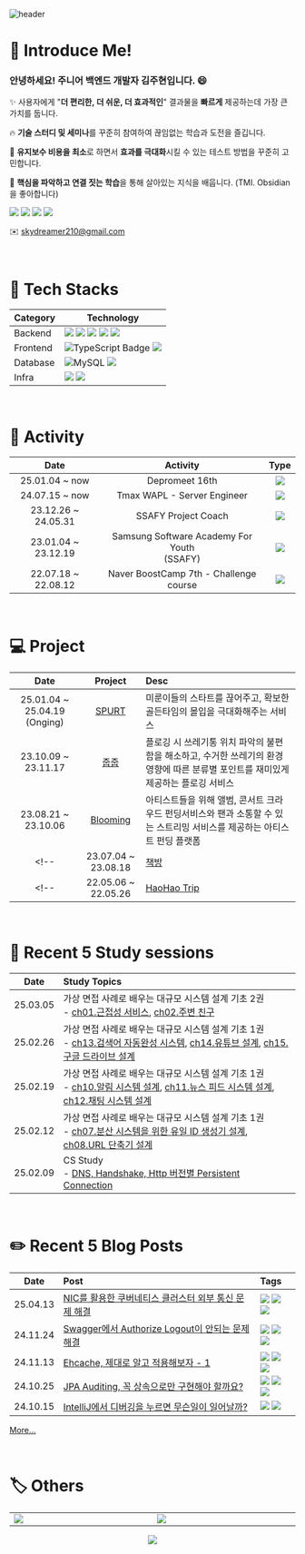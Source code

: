 ![header](https://capsule-render.vercel.app/api?type=waving&color=auto&height=300&section=header&text=skydreamer&desc=welcome%20everyone!&descAlign=70&descAlignY=65&fontSize=90)

<!-- <a href="버튼을 눌렀을 때 이동할 링크" target="_blank"><img src="https://img.shields.io/badge/Velog?style=뱃지모양&logo=Velog&logoColor=20C997"/></a> -->

# 🌟 Introduce Me!

### 안녕하세요! 주니어 백엔드 개발자 김주현입니다. 😄
✨ 사용자에게 "**더 편리한, 더 쉬운, 더 효과적인**" 결과물을 **빠르게** 제공하는데 가장 큰 가치를 둡니다.

🔥 **기술 스터디 및 세미나**를 꾸준히 참여하여 끊임없는 학습과 도전을 즐깁니다.

🚀 **유지보수 비용을 최소**로 하면서 **효과를 극대화**시킬 수 있는 테스트 방법을 꾸준히 고민합니다.

🐬 **핵심을 파악하고 연결 짓는 학습**을 통해 살아있는 지식을 배웁니다. (TMI. Obsidian을 좋아합니다)

<img src="https://img.shields.io/badge/Backend-5e5e5e"> <img src="https://img.shields.io/badge/Passion-d95757"> <img src="https://img.shields.io/badge/Core_Catching-7d4dd6"> <img src="https://img.shields.io/badge/Together-61c777">

✉️ skydreamer210@gmail.com


<br>

# 🍕 Tech Stacks
<table>
  <thead>
    <tr>
      <th>Category</th>
      <th>Technology</th>
    </tr>
  </thead>
  <tbody>
    <tr>
      <td>Backend</td>
      <td>
        <img src="https://img.shields.io/badge/Java-007396?style=for-the-badge&logo=OpenJDK&logoColor=white">
        <img src="https://img.shields.io/badge/Kotlin-7F52FF?style=for-the-badge&logo=Kotlin&logoColor=white">
        <img src="https://img.shields.io/badge/Spring-6DB33F?style=for-the-badge&logo=spring&logoColor=white">
        <img src="https://img.shields.io/badge/Spring%20Security-6DB33F?style=for-the-badge&logo=springsecurity&logoColor=white">
        <img src="https://img.shields.io/badge/JPA-59666C?style=for-the-badge&logo=hibernate&logoColor=white">
      </td>
    </tr>
    <tr>
      <td>Frontend</td>
      <td>
        <img src="https://img.shields.io/badge/TypeScript-3178C6?style=for-the-badge&logo=TypeScript&logoColor=white" alt="TypeScript Badge">
        <img src="https://img.shields.io/badge/React-61DAFB?style=for-the-badge&logo=react&logoColor=white">
      </td>
    </tr>
    <tr>
      <td>Database</td>
      <td>
        <img src="https://img.shields.io/badge/MySQL-4479A1?style=for-the-badge&logo=mysql&logoColor=white" alt="MySQL">
        <img src="https://img.shields.io/badge/Redis-DC382D?style=for-the-badge&logo=redis&logoColor=white">
      </td>
    </tr>
    <tr>
      <td>Infra</td>
      <td>
        <img src="https://img.shields.io/badge/AWS%20EC2-FF9900?style=for-the-badge&logo=amazonec2&logoColor=white">
        <img src="https://img.shields.io/badge/Docker-2496ED?style=for-the-badge&logo=docker&logoColor=white">
      </td>
    </tr>
  </tbody>
</table>

<br>

# 🚀 Activity

|Date|Activity|Type|
|:---:|:---:|:---:|
|25.01.04 ~ now|Depromeet 16th|<img src="https://img.shields.io/badge/Activity_🏃‍♀️-a85bf0">|
|24.07.15 ~ now|Tmax WAPL - Server Engineer|<img src="https://img.shields.io/badge/Work_🏢-40aadb">|
|23.12.26 ~ 24.05.31|SSAFY Project Coach|<img src="https://img.shields.io/badge/Activity_🏃‍♀️-a85bf0">|
|23.01.04 ~ 23.12.19|Samsung Software Academy For Youth<br>(SSAFY)|<img src="https://img.shields.io/badge/Education_📒-bf8b56">|
|22.07.18 ~ 22.08.12|Naver BoostCamp 7th - Challenge course|<img src="https://img.shields.io/badge/Education_📒-bf8b56">|

<br>

# 💻 Project
|Date|Project|Desc|
|:---:|:---:|:---|
|25.01.04 ~ 25.04.19 (Onging)|[SPURT](https://github.com/depromeet/SPURT-server)|미룬이들의 스타트를 끊어주고, 확보한 골든타임의 몰입을 극대화해주는 서비스|
|23.10.09 ~ 23.11.17|[줍줍](https://github.com/ZupZup-2EZ)|플로깅 시 쓰레기통 위치 파악의 불편함을 해소하고, 수거한 쓰레기의 환경 영향에 따른 분류별 포인트를 재미있게 제공하는 플로깅 서비스|
|23.08.21 ~ 23.10.06|[Blooming](https://github.com/5vengers-5ssemble/blooming)|아티스트들을 위해 앨범, 콘서트 크라우드 펀딩서비스와 팬과 소통할 수 있는 스트리밍 서비스를 제공하는 아티스트 펀딩 플랫폼|
<!-- |23.07.04 ~ 23.08.18|[책방](https://github.com/chaekbang/chaekbang)|손쉽게 원하는 독서모임을 구하고 화상 독서모임을 진행할 수 있는 독서모임 플랫폼 서비스| -->
<!-- |22.05.06 ~ 22.05.26|[HaoHao Trip](https://github.com/Enjoy-Happy-Happy-Trip)|지역별 관광 데이터를 활용한 여행 계획 공유 플랫폼| -->

<br>

# 📖 Recent 5 Study sessions
|Date|Study Topics|
|:---:|:---|
|25.03.05|가상 면접 사례로 배우는 대규모 시스템 설계 기초 2권<br>- [ch01.근접성 서비스](https://github.com/depromeet/16th-study-system-design-interview/blob/main/vol2/chapter01/1%EC%9E%A5.%EA%B7%BC%EC%A0%91%EC%84%B1%20%EC%84%9C%EB%B9%84%EC%8A%A4_%EA%B9%80%EC%A3%BC%ED%98%84.md), [ch02.주변 친구](https://github.com/depromeet/16th-study-system-design-interview/blob/main/vol2/chapter02/2%EC%9E%A5.%EC%A3%BC%EB%B3%80%20%EC%B9%9C%EA%B5%AC_%EA%B9%80%EC%A3%BC%ED%98%84.md)|
|25.02.26|가상 면접 사례로 배우는 대규모 시스템 설계 기초 1권<br>- [ch13.검색어 자동완성 시스템](https://github.com/depromeet/16th-study-system-design-interview/blob/main/vol1/chapter13/13%EC%9E%A5%20%EA%B2%80%EC%83%89%EC%96%B4%20%EC%9E%90%EB%8F%99%EC%99%84%EC%84%B1%20%EC%8B%9C%EC%8A%A4%ED%85%9C_%EC%A3%BC%ED%98%84.md), [ch14.유튜브 설계](https://github.com/depromeet/16th-study-system-design-interview/blob/main/vol1/chapter14/14%EC%9E%A5%20%EC%9C%A0%ED%8A%9C%EB%B8%8C%20%EC%84%A4%EA%B3%84_%EC%A3%BC%ED%98%84.md), [ch15.구글 드라이브 설계](https://github.com/depromeet/16th-study-system-design-interview/blob/main/vol1/chapter15/15%EC%9E%A5%20%EA%B5%AC%EA%B8%80%20%EB%93%9C%EB%9D%BC%EC%9D%B4%EB%B8%8C%20%EC%84%A4%EA%B3%84_%EC%A3%BC%ED%98%84.md)|
|25.02.19|가상 면접 사례로 배우는 대규모 시스템 설계 기초 1권<br>- [ch10.알림 시스템 설계](https://github.com/depromeet/16th-study-system-design-interview/blob/main/vol1/chapter10/10%EC%9E%A5%20%EC%95%8C%EB%A6%BC%20%EC%8B%9C%EC%8A%A4%ED%85%9C%20%EC%84%A4%EA%B3%84_%EA%B9%80%EC%A3%BC%ED%98%84.md), [ch11.뉴스 피드 시스템 설계](https://github.com/depromeet/16th-study-system-design-interview/blob/main/vol1/chapter11/11%EC%9E%A5%20%EB%89%B4%EC%8A%A4%20%ED%94%BC%EB%93%9C%20%EC%8B%9C%EC%8A%A4%ED%85%9C%20%EC%84%A4%EA%B3%84_%EA%B9%80%EC%A3%BC%ED%98%84.md), [ch12.채팅 시스템 설계](https://github.com/depromeet/16th-study-system-design-interview/blob/main/vol1/chapter11/11%EC%9E%A5%20%EB%89%B4%EC%8A%A4%20%ED%94%BC%EB%93%9C%20%EC%8B%9C%EC%8A%A4%ED%85%9C%20%EC%84%A4%EA%B3%84_%EA%B9%80%EC%A3%BC%ED%98%84.md)|
|25.02.12|가상 면접 사례로 배우는 대규모 시스템 설계 기초 1권<br>- [ch07.분산 시스템을 위한 유일 ID 생성기 설계](https://github.com/depromeet/16th-study-system-design-interview/blob/main/vol1/chapter07/7%EC%9E%A5%20%EB%B6%84%EC%82%B0%20%EC%8B%9C%EC%8A%A4%ED%85%9C%EC%9D%84%20%EC%9C%84%ED%95%9C%20%EC%9C%A0%EC%9D%BC%20ID%20%EC%83%9D%EC%84%B1%EA%B8%B0%20%EC%84%A4%EA%B3%84_%EA%B9%80%EC%A3%BC%ED%98%84.md), [ch08.URL 단축기 설계](https://github.com/depromeet/16th-study-system-design-interview/blob/main/vol1/chapter08/8%EC%9E%A5%20URL%20%EB%8B%A8%EC%B6%95%EA%B8%B0%20%EC%84%A4%EA%B3%84_%EA%B9%80%EC%A3%BC%ED%98%84.md)|
|25.02.09|CS Study <br>- [DNS, Handshake, Http 버전별 Persistent Connection](https://github.com/damdam6/cs-tech-interview-study-2024/pull/65)|



<br>

# ✏️ Recent 5 Blog Posts
|Date|Post|Tags|
|:---:|:---|:---|
|25.04.13|[NIC를 활용한 쿠버네티스 클러스터 외부 통신 문제 해결](https://velog.io/@skydreamer21/NIC%EB%A5%BC-%ED%99%9C%EC%9A%A9%ED%95%9C-%EC%BF%A0%EB%B2%84%EB%84%A4%ED%8B%B0%EC%8A%A4-%ED%81%B4%EB%9F%AC%EC%8A%A4%ED%84%B0-%EC%99%B8%EB%B6%80-%ED%86%B5%EC%8B%A0-%EB%AC%B8%EC%A0%9C-%ED%95%B4%EA%B2%B0)|<img src="https://img.shields.io/badge/network-5d8cc9"> <img src="https://img.shields.io/badge/NIC-5d8cc9"> <img src="https://img.shields.io/badge/kubernetes-5d8cc9">|
|24.11.24|[Swagger에서 Authorize Logout이 안되는 문제 해결](https://velog.io/@skydreamer21/Swagger%EC%97%90%EC%84%9C-Authorize-Logout%EC%9D%B4-%EC%95%88%EB%90%98%EB%8A%94-%EB%AC%B8%EC%A0%9C-%ED%95%B4%EA%B2%B0)|<img src="https://img.shields.io/badge/Session-80bf6d"> <img src="https://img.shields.io/badge/Cookie-80bf6d"> <img src="https://img.shields.io/badge/CORS-80bf6d">|
|24.11.13|[Ehcache, 제대로 알고 적용해보자 - 1](https://velog.io/@skydreamer21/Ehcache-%EC%A0%9C%EB%8C%80%EB%A1%9C-%EC%95%8C%EA%B3%A0-%EC%A0%81%EC%9A%A9%ED%95%B4%EB%B3%B4%EC%9E%90-1)|<img src="https://img.shields.io/badge/Ehcache-5d8cc9"> <img src="https://img.shields.io/badge/JCache-5d8cc9"> <img src="https://img.shields.io/badge/Spring_Cache_Abstraction-5d8cc9">|
|24.10.25|[JPA Auditing, 꼭 상속으로만 구현해야 할까요?](https://velog.io/@skydreamer21/JPA-Auditing-%EC%83%81%EC%86%8D-VS-%ED%95%A9%EC%84%B1)|<img src="https://img.shields.io/badge/JPA_Auditing-80bf6d"> <img src="https://img.shields.io/badge/Inheritance-80bf6d"> <img src="https://img.shields.io/badge/Composition-80bf6d">|
|24.10.15|[IntelliJ에서 디버깅을 누르면 무슨일이 일어날까?](https://velog.io/@skydreamer21/IntelliJ%EC%97%90%EC%84%9C-%EB%94%94%EB%B2%84%EA%B9%85%EC%9D%84-%EB%88%84%EB%A5%B4%EB%A9%B4-%EB%AC%B4%EC%8A%A8%EC%9D%BC%EC%9D%B4-%EC%9D%BC%EC%96%B4%EB%82%A0%EA%B9%8C)|<img src="https://img.shields.io/badge/Java_Debugging-5d8cc9"> <img src="https://img.shields.io/badge/Socket-5d8cc9">|


[More...](https://velog.io/@skydreamer21/posts)

<br>

# 🏷️ Others
<table>
    <tr>
        <td width="400"><a href="https://solved.ac/skydreamer21"><img src="http://mazassumnida.wtf/api/v2/generate_badge?boj=skydreamer21"></a></td>
        <td width="400"><img src="https://github-readme-stats.vercel.app/api?username=skydreamer21&theme=highcontrast"></td>
    </tr>
</table>

<div align="center"><img src="https://hits.seeyoufarm.com/api/count/incr/badge.svg?url=https%3A%2F%2Fgithub.com%2Fskydreamer21&count_bg=%2379C83D&title_bg=%23555555&icon=&icon_color=%23E7E7E7&title=hits&edge_flat=false"/></div>

<!-- ![Top Langs](https://github-readme-stats.vercel.app/api/top-langs/?username=anuraghazra&layout=compact) -->

<!--
**skydreamer21/skydreamer21** is a ✨ _special_ ✨ repository because its `README.md` (this file) appears on your GitHub profile.

Here are some ideas to get you started:

- 🔭 I’m currently working on ...
- 🌱 I’m currently learning ...
- 👯 I’m looking to collaborate on ...
- 🤔 I’m looking for help with ...
- 💬 Ask me about ...
- 📫 How to reach me: ...
- 😄 Pronouns: ...
- ⚡ Fun fact: ...
-->


